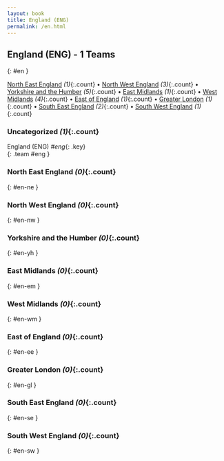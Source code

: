 ```yaml
---
layout: book
title: England (ENG)
permalink: /en.html
---
```


## England (ENG) - 1 Teams
{: #en }






[North East England](#en-ne) _(1)_{:.count} • [North West England](#en-nw) _(3)_{:.count} • [Yorkshire and the Humber](#en-yh) _(5)_{:.count} • [East Midlands](#en-em) _(1)_{:.count} • [West Midlands](#en-wm) _(4)_{:.count} • [East of England](#en-ee) _(1)_{:.count} • [Greater London](#en-gl) _(1)_{:.count} • [South East England](#en-se) _(2)_{:.count} • [South West England](#en-sw) _(1)_{:.count}


### Uncategorized _(1)_{:.count}

England  (ENG)  _#eng_{: .key} <br>
{: .team #eng }



### North East England _(0)_{:.count}
{: #en-ne }





<div class='columns3' markdown='1'>


</div>



### North West England _(0)_{:.count}
{: #en-nw }





<div class='columns3' markdown='1'>


</div>



### Yorkshire and the Humber _(0)_{:.count}
{: #en-yh }





<div class='columns3' markdown='1'>


</div>



### East Midlands _(0)_{:.count}
{: #en-em }





<div class='columns3' markdown='1'>


</div>



### West Midlands _(0)_{:.count}
{: #en-wm }





<div class='columns3' markdown='1'>


</div>



### East of England _(0)_{:.count}
{: #en-ee }





<div class='columns3' markdown='1'>


</div>



### Greater London _(0)_{:.count}
{: #en-gl }





<div class='columns3' markdown='1'>


</div>



### South East England _(0)_{:.count}
{: #en-se }





<div class='columns3' markdown='1'>


</div>



### South West England _(0)_{:.count}
{: #en-sw }





<div class='columns3' markdown='1'>


</div>


 
